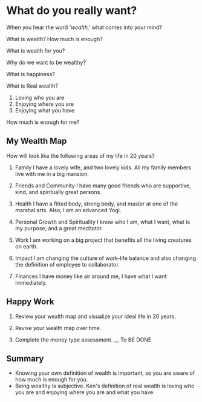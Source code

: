 # What do you really want?
When you hear the word *'wealth,'* what comes into your mind?

What is wealth?
How much is enough?

What is wealth for you?

Why do we want to be wealthy?

What is happiness?

What is Real wealth?
1. Loving who you are
2. Enjoying where you are
3. Enjoying what you have

How much is enough for me?


## My Wealth Map
How will look like the following areas of my life in 20 years?
1. Family
I have a lovely wife, and two lovely kids. All my family members live with me in a big mansion. 

2. Friends and Community
I have many good friends who are supportive, kind, and spiritually great persons. 

3. Health
I have a fitted body, strong body, and master at one of the marshal arts. Also, I am an advanced Yogi. 

4. Personal Growth and Spirituality
I know who I am, what I want, what is my purpose, and a great meditator.

5. Work
I am working on a big project that benefits all the living creatures on earth.

6. Impact
I am changing the culture of work-life balance and also changing the definition of employee to collaborator. 

7. Finances
I have money like air around me, I have what I want immediately.

## Happy Work
1. Review your wealth map and visualize your ideal life in 20 years.

2. Revise your wealth map over time. 

3. Complete the money type assessment. 
__ To BE DONE

## Summary
- Knowing your own definition of wealth is important, so you are aware of how much is enough for you. 
- Being wealthy is subjective. Ken's definition of real wealth is loving who you are and enjoying where you are and what you have.









